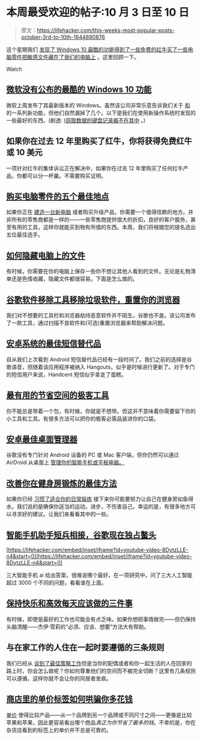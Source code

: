 # 本周最受欢迎的帖子:10 月 3 日至 10 日

> 原文：<https://lifehacker.com/this-weeks-most-popular-posts-october-3rd-to-10th-1644890876>

这个星期我们 [发现了 Windows 10 最酷的功能](https://lifehacker.com/the-coolest-windows-10-features-microsoft-didnt-announc-1642802880)[得到了一些免费的红牛](http://lifehacker.com/you-get-free-red-bull-or-10-if-you-bought-one-in-the-l-1644046794)[买了一些电脑零件](http://lifehacker.com/five-best-places-to-buy-computer-parts-1642332463)[把敏感文件藏在了我们的电脑上](http://lifehacker.com/how-to-hide-files-on-your-computer-1642112044) 。这里回顾一下。

Watch

## [微软没有公布的最酷的 Windows 10 功能](http://lifehacker.com/the-coolest-windows-10-features-microsoft-didnt-announc-1642802880)

微软上周发布了其最新版本的 Windows。虽然该公司非常乐意告诉我们关于 [和](http://lifehacker.com/all-the-new-stuff-in-windows-10-1640838152) 的一系列新功能，但他们自然漏掉了几个。以下是我们在使用新操作系统时发现的一些最好的东西。(剧透: [)窃取数据的键盘记录器不在其中](https://lifehacker.com/windows-10s-keylogger-fiasco-has-been-blown-out-of-pr-1642931793) 。)

## 如果你在过去 12 年里购买了红牛，你将获得免费红牛或 10 美元

一项针对红牛的集体诉讼正在解决中，如果你在过去 12 年里购买了任何红牛产品，你都可以分一杯羹。不需要购买证明。

## [购买电脑零件的五个最佳地点](http://lifehacker.com/five-best-places-to-buy-computer-parts-1642332463)

如果你正在 [建造一台新电脑](http://lifehacker.com/the-best-pcs-you-can-build-for-300-600-and-1200-5840963) 或者购买升级产品，你需要一个值得信赖的地方。并非所有的零售商都是一样的——一些零售商提供很大的折扣，良好的客户服务，甚至有用的工具，这样你就能买到物有所值的东西。本周，我们将根据您的提名选出五位最佳选手。

## [如何隐藏电脑上的文件](http://lifehacker.com/how-to-hide-files-on-your-computer-1642112044)

有时候，你需要在你的电脑上保存一些你不想让其他人看到的文件。无论是礼物清单还是色情收藏，隐藏文件都很容易。下面是怎么做的。

## [谷歌软件移除工具移除垃圾软件，重置你的浏览器](http://lifehacker.com/googles-software-removal-tool-removes-crapware-resets-1642882825)

我们对不想要的工具栏和浏览器劫持恶意软件并不陌生。谷歌也不是。该公司发布了一款工具，通过扫描不良软件和(可选)重置浏览器来帮助解决问题。

## [安卓系统的最佳短信替代品](http://lifehacker.com/the-best-text-messaging-replacement-for-android-5858078)

自从我们上次看到 Android 短信替代品已经有一段时间了。我们之前的选择是谷歌语音，但随着该应用程序被纳入 Hangouts，似乎是时候进行更新了。对于专门的短信用户来说，Handcent 短信似乎拿走了蛋糕。

## [最有用的节省空间的极客工具](http://lifehacker.com/the-most-useful-space-saving-geek-tools-to-leave-your-b-1643347941)

你不能总是带着一个包，有时候，你就是不想带。但这并不意味着你需要留下你的小工具和工具。有很多方法可以把你的极客必需品装进你的口袋。

## [安卓最佳桌面管理器](http://lifehacker.com/the-best-desktop-manager-for-android-1642628063)

谷歌没有专门针对 Android 设备的 PC 或 Mac 客户端，但你仍然可以通过 AirDroid 从桌面上 [管理你的智能手机或平板电脑。](http://lifehacker.com/airdroid-2-lands-at-google-play-brings-web-based-remot-481662650)

## [改善你在健身房锻炼的最佳方法](http://lifehacker.com/the-best-ways-to-improve-your-workouts-at-the-gym-1644104160)

如果你已经 [习惯了适合你的日常锻炼](http://lifehacker.com/how-to-motivate-yourself-into-an-exercise-routine-youll-5950484) 接下来你可能要努力让自己在健身房如鱼得水。我们说的是确保你适当的运动，进步，不伤害自己。幸运的是，有很多地方可以寻求好的建议。让我们来看看其中的一些。

## [智能手机助手短兵相接，谷歌现在独占鳌头](http://lifehacker.com/smartphone-assistants-go-head-to-head-google-now-comes-1644478146)

 [https://lifehacker.com/embed/inset/iframe?id=youtube-video-8DytzLLE-n4&start=0](https://lifehacker.com/embed/inset/iframe?id=youtube-video-8DytzLLE-n4&start=0) 

三大智能手机 ai 给出答案，很难说哪个最好。在一项研究中，问了三大人工智能超过 3000 个不同的问题，看看谁在上面。

## [保持快乐和高效每天应该做的三件事](http://lifehacker.com/three-tasks-you-should-do-every-day-to-stay-happy-and-p-1643606164)

有时候，即使是最好的工作也可能会有点乏味。如果你想把事情做完——但仍保持头脑清醒——杰伊·雪莉的“必须、应该、想要”方法大有帮助。

## 与在家工作的人住在一起时要遵循的三条规则

我们已经从 [谈到了](http://lifehacker.com/five-things-i-wish-i-had-known-when-i-started-working-f-1497900668)[最佳策略](http://lifehacker.com/the-beginners-guide-to-working-from-home-733412770)[](http://lifehacker.com/how-to-work-from-home-without-going-insane-5858412)[工作](http://lifehacker.com/how-to-work-from-home-without-going-insane-5858412)但是当你的配偶或者和你一起生活的人在回家的路上时，你会怎么做呢？你如何尊重他们的空间而不被完全切断？这里有几条规则可以遵循，这样你就不会让你的同居者发疯。

## [商店里的单价标签如何哄骗你多花钱](http://lifehacker.com/how-the-unit-pricing-labels-in-stores-can-trick-you-int-1641793755)

[单价](http://lifehacker.com/look-for-unit-pricing-to-save-money-at-the-grocery-stor-5987916) 使得比较产品——从一个品牌到另一个品牌或不同尺寸之间——更像是比较苹果和苹果，因此更容易看出哪个商品*真正为你节省了最多的钱*。不幸的是，你在杂货店看到的标签上的单价并不总是可靠的。